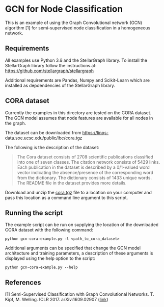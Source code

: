 # GCN for Node Classification

This is an example of using the Graph Convolutional network (GCN) algorithm [1] for semi-supervised node classification 
in a homogeneous network.

## Requirements
All examples use Python 3.6 and the StellarGraph library. To install the StellarGraph library
follow the instructions at: https://github.com/stellargraph/stellargraph

Additional requirements are Pandas, Numpy and Scikit-Learn which are installed as depdendencies
of the StellarGraph library. 

## CORA dataset

Currently the examples in this directory are tested on the CORA dataset. The GCN model assumes that node
features are available for all nodes in the graph.

The dataset can be downloaded from https://linqs-data.soe.ucsc.edu/public/lbc/cora.tgz

The following is the description of the dataset:
> The Cora dataset consists of 2708 scientific publications classified into one of seven classes.
> The citation network consists of 5429 links. Each publication in the dataset is described by a
> 0/1-valued word vector indicating the absence/presence of the corresponding word from the dictionary.
> The dictionary consists of 1433 unique words. The README file in the dataset provides more details.

Download and unzip the [cora.tgz](https://linqs-data.soe.ucsc.edu/public/lbc/cora.tgz) file to a location on your computer and pass this location
as a command line argument to this script.

## Running the script

The example script can be run on supplying the location of the downloaded CORA dataset
with the following command:
```
python gcn-cora-example.py -l <path_to_cora_dataset>
```

Additional arguments can be specified that change the GCN model architecture and training parameters, a
description of these arguments is displayed using the help option to the script:
```
python gcn-cora-example.py --help
```

## References

[1]	Semi-Supervised Classification with Graph Convolutional Networks. T. Kipf, M. Welling. 
ICLR 2017. arXiv:1609.02907 ([link](https://arxiv.org/abs/1609.02907))
